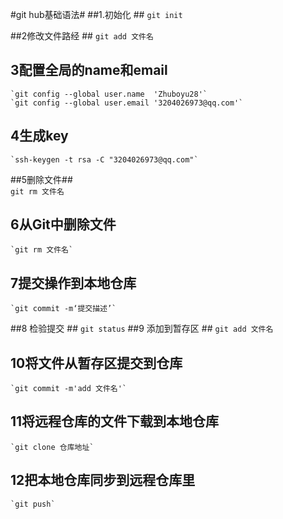 #git hub基础语法#
##1.初始化 ##
`git init`

##2修改文件路经  ##
 `git add 文件名`
## 3配置全局的name和email ##
    `git config --global user.name  'Zhuboyu28'`
    `git config --global user.email '3204026973@qq.com'`
## 4生成key ##
    `ssh-keygen -t rsa -C "3204026973@qq.com"`

##5删除文件##  
 `git rm 文件名`

## 6从Git中删除文件  ##  
    `git rm 文件名`

## 7提交操作到本地仓库 ##   
    `git commit -m‘提交描述’`
##8 检验提交 ##
    `git status`
##9 添加到暂存区 ##
    `git add 文件名`
## 10将文件从暂存区提交到仓库 ##
    `git commit -m'add 文件名'`
## 11将远程仓库的文件下载到本地仓库 ##
    `git clone 仓库地址`
## 12把本地仓库同步到远程仓库里 ##    
    `git push`

